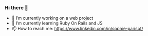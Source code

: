 ### Hi there 👋

- 🔭 I’m currently working on a web project 
- 🌱 I’m currently learning Ruby On Rails and JS
- 📫 How to reach me: https://www.linkedin.com/in/sophie-parisot/
